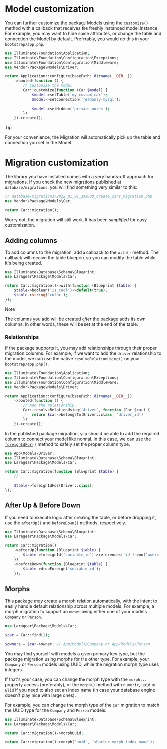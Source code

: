 # Model customization

You can further customize the package Models using the `customize()` method with a callback that receives the freshly instanced model instance. For example, you may want to hide some attributes, or change the table and connection the Model by default. Preferably, you would do this in your `bootstrap/app.php`.

```php
use Illuminate\Foundation\Application;
use Illuminate\Foundation\Configuration\Exceptions;
use Illuminate\Foundation\Configuration\Middleware;
use Vendor\Package\Models\Driver;

return Application::configure(basePath: dirname(__DIR__))
    ->booted(function () {
        // Customize the model
        Car::customize(function (Car $model) {
            $model->setTable('my_custom_car');
            $model->setConnection('readonly-mysql');
            
            $model->setHidden('private_notes');
        })
    })->create();
```

> [!TIP]
>
> For your convenience, the Migration will automatically pick up the table and connection you set in the Model.

# Migration customization

The library you have installed comes with a very hands-off approach for migrations. If you check the new migrations published at `database/migrations`, you will find something very similar to this:

```php
// database/migrations/2022_01_01_193000_create_cars_migration.php
use Vendor\Package\Models\Car;

return Car::migration();
```

Worry not, the migration will still work. It has been _simplified_ for easy customization.

## Adding columns

To add columns to the migration, add a callback to the `with()` method. The callback will receive the table blueprint so you can modify the table while it's being created.

```php
use Illuminate\Database\Schema\Blueprint;
use Laragear\Package\Models\Car;

return Car::migration()->with(function (Blueprint $table) {
    $table->boolean('is_cool')->default(true);
    $table->string('color');
});
```

> [!NOTE]
> 
> The columns you add will be created _after_ the package adds its own columns. In other words, these will be set at the end of the table. 

### Relationships

If the package supports it, you may add relationships through their proper migration columns. For example, if we want to add the `driver` relationship to the model, we can use the native `resolveRelationUsing()` on your `bootstrap/app.php()`.

```php
use Illuminate\Foundation\Application;
use Illuminate\Foundation\Configuration\Exceptions;
use Illuminate\Foundation\Configuration\Middleware;
use Vendor\Package\Models\Driver;

return Application::configure(basePath: dirname(__DIR__))
    ->booted(function () {
        // Add the relationship.
        Car::resolveRelationUsing('driver', function (Car $car) {
            return $car->belongsTo(Driver::class, 'driver_id')
        })
    })->create();
```

In the published package migration, you should be able to add the required column to connect your model like normal. In this case, we can use the [`foreignIdFor()`](https://laravel.com/docs/migrations#column-method-foreignIdFor) method to safely set the proper column type.

```php
use App\Models\Driver;
use Illuminate\Database\Schema\Blueprint;
use Laragear\Package\Models\Car;

return Car::migration(function (Blueprint $table) {
    // ...
    
    $table->foreignIdFor(Driver::class);
});
```

## After Up & Before Down

If you need to execute logic after creating the table, or before dropping it, use the `afterUp()` and `beforeDown()` methods, respectively.

```php
use Illuminate\Database\Schema\Blueprint;
use Laragear\Package\Models\Car;

return Car::migration()
    ->afterUp(function (Blueprint $table) {
        $table->foreignId('sociable_id')->references('id')->on('users');
    })
    ->beforeDown(function (Blueprint $table) {
        $table->dropForeign('sociable_id');
    });
```

## Morphs

This package _may_ create a morph relation automatically, with the intent to easily handle default relationship across multiple models. For example, a morph migration to support an `owner` being either one of your models `Company` or `Person`.

```php
use Laragear\Package\Models\Car;

$car = Car::find(1);

$owners = $car->owner; // App/Models/Company or App/Models/Person
```

You may find yourself with models a given primary key type, but the package migration using morphs for the other type. For example, your `Company` or `Person` models using UUID, while the migration morph type uses integers.

If that's your case, you can change the morph type with the `morph...` property access (preferably), or the `morph()` method with `numeric`, `uuid` or `ulid` if you need to also set an index name (in case your database engine doesn't play nice with large ones).

For example, you can change the morph type of the `Car` migration to match the UUID type for the `Company` and `Person` models.

```php
use Illuminate\Database\Schema\Blueprint;
use Laragear\Package\Models\Car;

return Car::migration()->morphUuid;

return Car::migration()->morph('uuid', 'shorter_morph_index_name');
```

